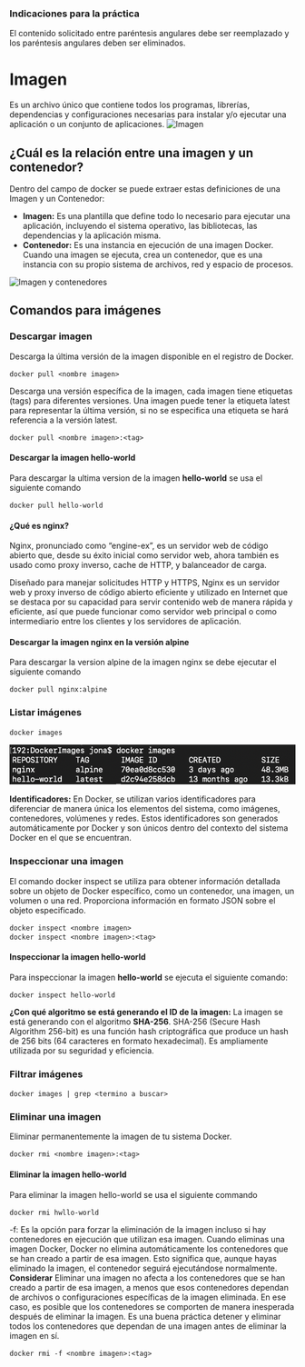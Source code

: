 ### Indicaciones para la práctica
El contenido solicitado entre paréntesis angulares debe ser reemplazado y los paréntesis angulares deben ser eliminados.

# Imagen
Es un archivo único que contiene todos los programas, librerías, dependencias y configuraciones necesarias para instalar y/o ejecutar una aplicación o un conjunto de aplicaciones.
![Imagen](imagenes/imagen.PNG)


## ¿Cuál es la relación entre una imagen y un contenedor? 
Dentro del campo de docker se puede extraer estas definiciones de una Imagen y un Contenedor:

- **Imagen:** Es una plantilla que define todo lo necesario para ejecutar una aplicación, incluyendo el sistema operativo, las bibliotecas, las dependencias y la aplicación misma.
- **Contenedor:** Es una instancia en ejecución de una imagen Docker. Cuando una imagen se ejecuta, crea un contenedor, que es una instancia con su propio sistema de archivos, red y espacio de procesos.

![Imagen y contenedores](imagenes/imagenYcontenedores.JPG)
## Comandos para imágenes

### Descargar imagen
Descarga la última versión de la imagen disponible en el registro de Docker.

```
docker pull <nombre imagen> 
```

Descarga una versión específica de la imagen, cada imagen tiene etiquetas (tags) para diferentes versiones.
Una imagen puede tener la etiqueta latest para representar la última versión, si no se especifica una etiqueta se hará referencia a la versión latest.

```
docker pull <nombre imagen>:<tag>
```

#### Descargar la imagen **hello-world**
Para descargar la ultima version de la imagen **hello-world** se usa el siguiente comando
```
docker pull hello-world
```

#### **¿Qué es nginx?**

Nginx, pronunciado como “engine-ex”, es un servidor web de código abierto que, desde su éxito inicial como servidor web, ahora también es usado como proxy inverso, cache de HTTP, y balanceador de carga.

Diseñado para manejar solicitudes HTTP y HTTPS, Nginx es un servidor web y proxy inverso de código abierto eficiente y utilizado en Internet que se destaca por su capacidad para servir contenido web de manera rápida y eficiente, así que puede funcionar como servidor web principal o como intermediario entre los clientes y los servidores de aplicación.

#### Descargar la imagen  **nginx** en la versión **alpine**

Para descargar la version alpine de la imagen nginx se debe ejecutar el siguiente comando

```
docker pull nginx:alpine
```

### Listar imágenes

```
docker images
```
![Ejecucion de docker imagenes](imagenes/docker_images_command.png)

**Identificadores:**
En Docker, se utilizan varios identificadores para diferenciar de manera única los elementos del sistema, como imágenes, contenedores, volúmenes y redes. Estos identificadores son generados automáticamente por Docker y son únicos dentro del contexto del sistema Docker en el que se encuentran. 

### Inspeccionar una imagen
El comando docker inspect se utiliza para obtener información detallada sobre un objeto de Docker específico, como un contenedor, una imagen, un volumen o una red.  Proporciona información en formato JSON sobre el objeto especificado.

```
docker inspect <nombre imagen>
docker inspect <nombre imagen>:<tag>
```

#### Inspeccionar la imagen hello-world
Para inspeccionar la imagen **hello-world** se ejecuta el siguiente comando: 
```
docker inspect hello-world
```

**¿Con qué algoritmo se está generando el ID de la imagen:**
La imagen se está generando con el algoritmo **SHA-256**.
SHA-256 (Secure Hash Algorithm 256-bit) es una función hash criptográfica que produce un hash de 256 bits (64 caracteres en formato hexadecimal). Es ampliamente utilizada por su seguridad y eficiencia.

### Filtrar imágenes

```
docker images | grep <termino a buscar>

```

### Eliminar una imagen
Eliminar permanentemente la imagen de tu sistema Docker.

```
docker rmi <nombre imagen>:<tag>
```

#### Eliminar la imagen hello-world 
Para eliminar la imagen hello-world se usa el siguiente commando
```
docker rmi hwllo-world
```

-f: Es la opción para forzar la eliminación de la imagen incluso si hay contenedores en ejecución que utilizan esa imagen.
Cuando eliminas una imagen Docker, Docker no elimina automáticamente los contenedores que se han creado a partir de esa imagen. Esto significa que, aunque hayas eliminado la imagen, el contenedor seguirá ejecutándose normalmente.  
**Considerar**
Eliminar una imagen no afecta a los contenedores que se han creado a partir de esa imagen, a menos que esos contenedores dependan de archivos o configuraciones específicas de la imagen eliminada. En ese caso, es posible que los contenedores se comporten de manera inesperada después de eliminar la imagen.
Es una buena práctica detener y eliminar todos los contenedores que dependan de una imagen antes de eliminar la imagen en sí.

```
docker rmi -f <nombre imagen>:<tag>
```

